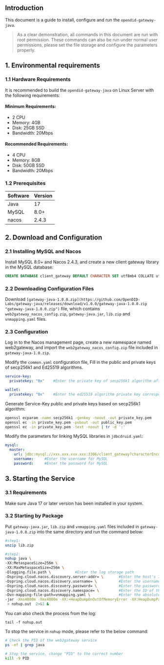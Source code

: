 ## **Introduction**

This document is a guide to install, configure and run the `opendid-gateway-java`. 

> As a clear demonstration, all commands in this document are run with root permission. These commands can also be run under normal user permissions, please set the file storage and configure the parameters properly.

## 1. Environmental requirements

### 1.1 **Hardware Requirements**

It is recommended to build the `opendid-gateway-java` on Linux Server with the following requirements:

#### **Minimum Requirements:**

- 2 CPU
- Memory: 4GB
- Disk: 25GB SSD
- Bandwidth: 20Mbps

#### **Recommended Requirements:**

- 4 CPU
- Memory: 8GB
- Disk: 50GB SSD
- Bandwidth: 20Mbps

### 1.2 **Prerequisites**

| Software | Version |
| -------- | ------- |
| Java     | 17      |
| MySQL    | 8.0+    |
| nacos    | 2.4.3   |

## 2. **Download and Configuration**

### **2.1** **Installing** **MySQL** **and** **Nacos**

Install MySQL 8.0+ and Nacos 2.4.3, and create a new client gateway library in the MySQL database:

```SQL
CREATE DATABASE client_gateway DEFAULT CHARACTER SET utf8mb4 COLLATE utf8mb4_bin;
```

### **2.2 Downloading Configuration Files**

Download `[gateway-java-1.0.0.zip](https://github.com/OpenDID-Labs/gateway-java/releases/download/v1.0.0/gateway-java-1.0.0.zip "gateway-java-1.0.0.zip")` file, which contains `web2gateway_nacos_config.zip`, `gateway-java.jar`, `lib.zip` and `vnmapping.yaml` files.

### 2.3 **Configuration**

Log in to the Nacos management page, create a new namespace named web2gateway, and import the `web2gateway_nacos_config.zip` file included in `gateway-java-1.0.zip`.

Modify the `common.yaml` configuration file, Fill in the public and private keys of secp256k1 and Ed25519 algorithms.

```YAML
service-key:
  privatekey: "0x"    #Enter the private key of secp256k1 algorithm after the 0x prefix

wallet:
  privatekey: "0x"    #Enter the ed25519 algorithm private key corresponding to your APTOS mainnet wallet address after the 0x prefix
```

Generate Service-Key public and private keys based on secp256k1 algorithm:

```Bash
openssl ecparam -name secp256k1 -genkey -noout -out private_key.pem
openssl ec -in private_key.pem -pubout -out public_key.pem
openssl ec -in private_key.pem -text -noout | tr -d ':'
```

Modify the parameters for linking MySQL libraries in `jdbcdruid.yaml`:

```YAML
mysql:
  master:
    url: jdbc:mysql://xxx.xxx.xxx.xxx:3306/client_gateway?characterEncoding=UTF-8&useSSL=false&serverTimezone=Asia/Shanghai
    username:     #Enter the username for MySQL
    password:     #Enter the password for MySQL
```

## 3. **Starting the Service**

### 3.1 Requirements

Make sure Java 17 or later version has been installed in your system.

### 3.2 **Starting by Package**

Put `gateway-java.jar`, `lib.zip` and `vnmapping.yaml` files included in `gateway-java-1.0.0.zip` into the same directory and run the command below:

```Bash
#step1:
unzip lib.zip

#step2:
nohup java \
-XX:MetaspaceSize=256m \
-XX:MaxMetaspaceSize=256m \
-Dlogging.file.path \           #Enter the log storage path
-Dspring.cloud.nacos.discovery.server-addr= \       #Enter the host's IP address and port for Nacos
-Dspring.cloud.nacos.discovery.username= \          #Enter the username for Nacos
-Dspring.cloud.nacos.discovery.password= \          #Enter the password for Nacos
-Dspring.cloud.nacos.discovery.namespace= \         #Enter the ID of the Nacos's namespace
-Dvn-mapping-file-path=vnmapping.yaml \             #Enter the absolute path of the vnmapping.yaml file
-jar -Xms4000m -Xmx4000m -XX:+HeapDumpOnOutOfMemoryError -XX:HeapDumpPath=./oomdumpfile/heap.hprof gateway-java.jar \
 > nohup.out  2>&1 &
```

You can also check the process from the log:

```Plain
tail -f nohup.out
```

To stop the service in `nohup` mode, please refer to the below command:

```Bash
# Check the PID of the web2gateway service
ps -ef | grep java

# Stop the service, change "PID" to the correct number
kill -9 PID
```
